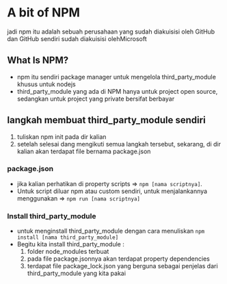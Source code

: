 # A bit of NPM

jadi npm itu adalah sebuah perusahaan yang sudah diakuisisi oleh GitHub dan GitHub sendiri sudah diakuisisi olehMicrosoft

## What Is NPM?

* npm itu sendiri package manager untuk mengelola third_party_module khusus untuk nodejs
* third_party_module yang ada di NPM hanya untuk project open source, sedangkan untuk project yang private bersifat berbayar

## langkah membuat third_party_module sendiri

1. tuliskan npm init pada dir kalian
2. setelah selesai dang mengikuti semua langkah tersebut, sekarang, di dir kalian akan terdapat file bernama package.json

### package.json

* jika kalian perhatikan di property scripts => `npm [nama scriptnya]`.
* Untuk script diluar npm atau custom sendiri, untuk menjalankannya menggunakan  => `npm run [nama scriptnya]`

### Install third_party_module 

* untuk menginstall third_party_module dengan cara menuliskan `npm install [nama third_party_module]`
* Begitu kita install third_party_module :
  1. folder node_modules terbuat
  2. pada file package.jsonnya akan terdapat property dependencies
  3. terdapat file package_lock.json yang berguna sebagai penjelas dari third_party_module yang kita pakai


